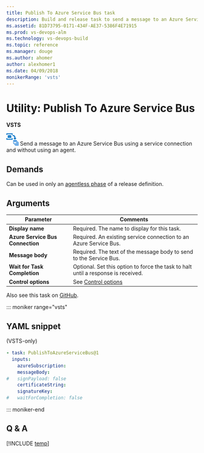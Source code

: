 ```yaml
---
title: Publish To Azure Service Bus task 
description: Build and release task to send a message to an Azure Service Bus in VSTS and TFS
ms.assetid: 81D73795-0171-434F-AE37-5386F4E71915
ms.prod: vs-devops-alm
ms.technology: vs-devops-build
ms.topic: reference
ms.manager: douge
ms.author: ahomer
author: alexhomer1
ms.date: 04/09/2018
monikerRange: 'vsts'
---
```


# Utility: Publish To Azure Service Bus

**VSTS**

![icon](_img/publish-to-azure-service-bus.png) Send a message to an Azure Service Bus using a service connection and without using an agent.

## Demands

Can be used in only an [agentless phase](../../concepts/process/phases.md#agentless-phase) of a release definition.

## Arguments

| Parameter | Comments |
| --- | --- |
| **Display name** | Required. The name to display for this task. |
| **Azure Service Bus Connection** | Required. An existing service connection to an Azure Service Bus. |
| **Message body** | Required. The text of the message body to send to the Service Bus. |
| **Wait for Task Completion** | Optional. Set this option to force the task to halt until a response is received. |
| **Control options** | See [Control options](../../concepts/process/tasks.md#controloptions) |

Also see this task on [GitHub](https://github.com/Microsoft/vsts-tasks/tree/master/Tasks/PublishToAzureServiceBus).

::: moniker range="vsts"

## YAML snippet

(VSTS-only)

```YAML
- task: PublishToAzureServiceBus@1
  inputs:
    azureSubscription:
    messageBody:
#   signPayload: false
    certificateString:
    signatureKey:
#   waitForCompletion: false
```

::: moniker-end

## Q & A

<!-- BEGINSECTION class="md-qanda" -->

[!INCLUDE [temp](../../_shared/qa-agents.md)]

<!-- ENDSECTION -->
